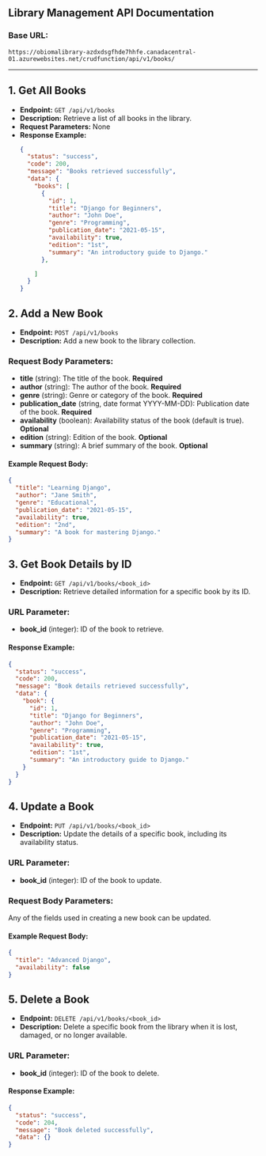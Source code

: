 ## Library Management API Documentation

### Base URL:
`https://obiomalibrary-azdxdsgfhde7hhfe.canadacentral-01.azurewebsites.net/crudfunction/api/v1/books/`

---

## 1. Get All Books
- **Endpoint:** `GET /api/v1/books`
- **Description:** Retrieve a list of all books in the library.
- **Request Parameters:** None
- **Response Example:**
  ```json
  {
    "status": "success",
    "code": 200,
    "message": "Books retrieved successfully",
    "data": {
      "books": [
        {
          "id": 1,
          "title": "Django for Beginners",
          "author": "John Doe",
          "genre": "Programming",
          "publication_date": "2021-05-15",
          "availability": true,
          "edition": "1st",
          "summary": "An introductory guide to Django."
        },

      ]
    }
  }
  ```

## 2. Add a New Book
- **Endpoint:** `POST /api/v1/books`
- **Description:** Add a new book to the library collection.

### Request Body Parameters:
- **title** (string): The title of the book. **Required**
- **author** (string): The author of the book. **Required**
- **genre** (string): Genre or category of the book. **Required**
- **publication_date** (string, date format YYYY-MM-DD): Publication date of the book. **Required**
- **availability** (boolean): Availability status of the book (default is true). **Optional**
- **edition** (string): Edition of the book. **Optional**
- **summary** (string): A brief summary of the book. **Optional**

#### Example Request Body:
```json
{
  "title": "Learning Django",
  "author": "Jane Smith",
  "genre": "Educational",
  "publication_date": "2021-05-15",
  "availability": true,
  "edition": "2nd",
  "summary": "A book for mastering Django."
}
```

## 3. Get Book Details by ID
- **Endpoint:** `GET /api/v1/books/<book_id>`
- **Description:** Retrieve detailed information for a specific book by its ID.

### URL Parameter:
- **book_id** (integer): ID of the book to retrieve.

#### Response Example:
```json
{
  "status": "success",
  "code": 200,
  "message": "Book details retrieved successfully",
  "data": {
    "book": {
      "id": 1,
      "title": "Django for Beginners",
      "author": "John Doe",
      "genre": "Programming",
      "publication_date": "2021-05-15",
      "availability": true,
      "edition": "1st",
      "summary": "An introductory guide to Django."
    }
  }
}
```
## 4. Update a Book
- **Endpoint:** `PUT /api/v1/books/<book_id>`
- **Description:** Update the details of a specific book, including its availability status.

### URL Parameter:
- **book_id** (integer): ID of the book to update.

### Request Body Parameters:
Any of the fields used in creating a new book can be updated.

#### Example Request Body:
```json
{
  "title": "Advanced Django",
  "availability": false
}
```
## 5. Delete a Book
- **Endpoint:** `DELETE /api/v1/books/<book_id>`
- **Description:** Delete a specific book from the library when it is lost, damaged, or no longer available.

### URL Parameter:
- **book_id** (integer): ID of the book to delete.

#### Response Example:
```json
{
  "status": "success",
  "code": 204,
  "message": "Book deleted successfully",
  "data": {}
}

